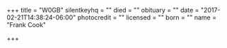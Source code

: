 +++
title = "W0GB"
silentkeyhq = ""
died = ""
obituary = ""
date = "2017-02-21T14:38:24-06:00"
photocredit = ""
licensed = ""
born = ""
name = "Frank Cook"

+++


